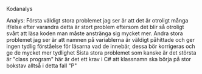 Kodanalys

Analys: Första väldigt stora problemet jag ser är att det är otroligt många if/else efter varandra detta är stort problem eftersom det blir så otroligt svårt att läsa koden man måste anstränga sig mycket mer.
Andra stora problemet jag ser är att namnen på variablerna är väldigt påhittade och ger ingen tydlig förståelse för läsarna vad de innebär, dessa bör korrigeras och ge de mycket mer tydlighet
Sista stora problemet som kanske är det största är "class program" här är det ett krav i C# att klassnamn ska börja på stor bokstav alltså i detta fall "P"
